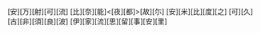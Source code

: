 [安][万][射][可][流] [比][奈][能]<[夜][都]>[故][尓] [安][米][比][度][之] [可][久][古][非][須][良][波] [伊][家][流][思][留][事][安][里]
